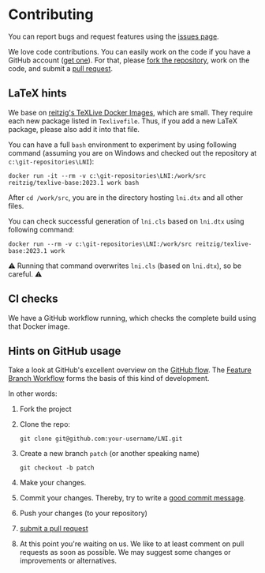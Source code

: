 # Contributing

You can report bugs and request features using the [issues page](https://github.com/gi-ev/lni/issues).

We love code contributions.
You can easily work on the code if you have a GitHub account ([get one](https://github.com/join)).
For that, please [fork the repository](https://help.github.com/articles/fork-a-repo/), work on the code, and submit a [pull request](https://help.github.com/articles/about-pull-requests/).

## LaTeX hints

We base on [reitzig's TeXLive Docker Images](https://github.com/reitzig/texlive-docker), which are small.
They require each new package listed in `Texlivefile`.
Thus, if you add a new LaTeX package, please also add it into that file.

You can have a full `bash` environment to experiment by using following command (assuming you are on Windows and checked out the repository at `c:\git-repositories\LNI`):

    docker run -it --rm -v c:\git-repositories\LNI:/work/src reitzig/texlive-base:2023.1 work bash

After `cd /work/src`, you are in the directory hosting `lni.dtx` and all other files.

You can check successful generation of `lni.cls` based on `lni.dtx` using following command:

    docker run --rm -v c:\git-repositories\LNI:/work/src reitzig/texlive-base:2023.1 work

⚠ Running that command overwrites `lni.cls` (based on `lni.dtx`), so be careful. ⚠

## CI checks

We have a GitHub workflow running, which checks the complete build using that Docker image.

## Hints on GitHub usage

Take a look at GitHub's excellent overview on the [GitHub flow](https://guides.github.com/introduction/flow/index.html).
The [Feature Branch Workflow](https://de.atlassian.com/git/tutorials/comparing-workflows#feature-branch-workflow) forms the basis of this kind of development.

In other words:

1. Fork the project
2. Clone the repo:

       git clone git@github.com:your-username/LNI.git

3. Create a new branch `patch` (or another speaking name)

       git checkout -b patch

4. Make your changes.
5. Commit your changes.
   Thereby, try to write a [good commit message](https://github.com/joelparkerhenderson/git_commit_message).
6. Push your changes (to your repository)
7. [submit a pull request](https://github.com/gi-ev/lni/compare/)
8. At this point you're waiting on us.
   We like to at least comment on pull requests as soon as possible.
   We may suggest some changes or improvements or alternatives.
